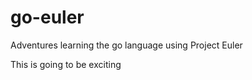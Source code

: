 go-euler
========

Adventures learning the go language using Project Euler

This is going to be exciting
